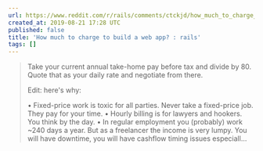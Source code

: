 ```yaml
---
url: https://www.reddit.com/r/rails/comments/ctckjd/how_much_to_charge_to_build_a_web_app/
created_at: 2019-08-21 17:28 UTC
published: false
title: 'How much to charge to build a web app? : rails'
tags: []
---
```


<blockquote>Take your current annual take-home pay before tax and divide by 80. Quote that as your daily rate and negotiate from there.

Edit: here's why:

• Fixed-price work is toxic for all parties. Never take a fixed-price job. They pay for your time.
• Hourly billing is for lawyers and hookers. You think by the day.
• In regular employment you (probably) work ~240 days a year. But as a freelancer the income is very lumpy. You will have downtime, you will have cashflow timing issues especiall...
